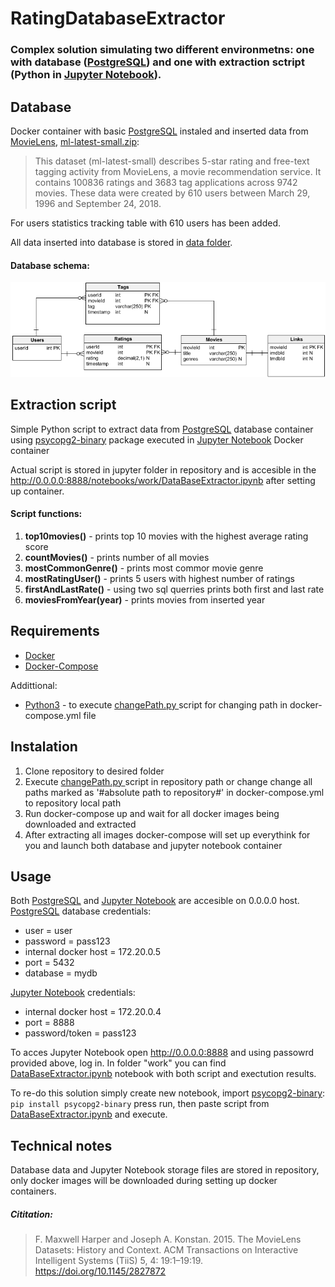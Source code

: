 # RatingDatabaseExtractor
### Complex solution simulating  two different environmetns: one with database ([PostgreSQL][3]) and one with extraction sctript (Python in [Jupyter Notebook][4]).

## Database
Docker container with basic [PostgreSQL][3] instaled and inserted data from [MovieLens][1], [ml-latest-small.zip][2]:
> This dataset (ml-latest-small) describes 5-star rating and free-text tagging activity from MovieLens, a movie recommendation service. It contains 100836 ratings and 3683 tag applications across 9742 movies. These data were created by 610 users between March 29, 1996 and September 24, 2018.

For users statistics tracking table with 610 users has been added.

All data inserted into database is stored in [data folder][11].
#### Database schema:
[![db scheme](https://raw.githubusercontent.com/oskargalczynski/RatingDatabaseExtractor/main/mydbScheme.png "db scheme")](https://raw.githubusercontent.com/oskargalczynski/RatingDatabaseExtractor/main/mydbScheme.png "db scheme")

## Extraction script
Simple Python script to extract data from [PostgreSQL][3] database container using [psycopg2-binary][5] package executed in [Jupyter Notebook][4] Docker container

Actual script is stored in jupyter folder in repository and is accesible in the http://0.0.0.0:8888/notebooks/work/DataBaseExtractor.ipynb after setting up container.

#### Script functions:
1. **top10movies()** - prints top 10 movies with the highest average rating score
2. **countMovies()** - prints number of all movies
3. **mostCommonGenre()** - prints most commor movie genre
4. **mostRatingUser()** - prints 5 users with highest number of ratings
5. **firstAndLastRate()** - using two sql querries prints both first and last rate
6. **moviesFromYear(year)** - prints movies from inserted year

## Requirements
- [Docker][7]
- [Docker-Compose][8]

Addittional:
- [Python3][8] - to execute [changePath.py ][10] script for changing path in docker-compose.yml file

## Instalation
1. Clone repository to desired folder
2. Execute [changePath.py ][10]script in repository path or change change all paths marked as '#absolute path to repository#' in docker-compose.yml to repository local path
3. Run docker-compose up and wait for all docker images being downloaded and extracted
4. After extracting all images docker-compose will set up everythink for you and launch both database and jupyter notebook container

## Usage
Both [PostgreSQL][3] and [Jupyter Notebook][4] are accesible on 0.0.0.0 host.
[PostgreSQL][3] database credentials:
- user = user
- password = pass123
- internal docker host = 172.20.0.5
- port = 5432
- database = mydb

[Jupyter Notebook][4] credentials:
- internal docker host = 172.20.0.4
- port = 8888
- password/token = pass123

To acces Jupyter Notebook open http://0.0.0.0:8888 and using passowrd provided above, log in. In folder "work" you can find [DataBaseExtractor.ipynb][12] notebook with both script and exectution results.

To re-do this solution simply create new notebook, import [psycopg2-binary][5]:
`pip install psycopg2-binary` press run,
then paste script from [DataBaseExtractor.ipynb][12] and execute.

## Technical notes
Database data and Jupyter Notebook storage files are stored in repository, only docker images will be downloaded during setting up docker containers.

##### Cititation:
> F. Maxwell Harper and Joseph A. Konstan. 2015. The MovieLens Datasets: History and Context. ACM Transactions on Interactive Intelligent Systems (TiiS) 5, 4: 19:1–19:19. https://doi.org/10.1145/2827872

[1]: https://movielens.org/
[2]: https://files.grouplens.org/datasets/movielens/ml-latest-small.zip
[3]: https://www.postgresql.org/ "PostgreSQL"
[4]: https://jupyter.org/ "Jupyter Notebook"
[5]: https://pypi.org/project/psycopg2-binary/ "psycopg2-binary"
[7]: https://docs.docker.com/engine/install/ "Docker"
[8]: https://docs.docker.com/compose/install/ "Docker-Compose"
[8]: https://www.python.org/downloads/ "Python3 "
[10]: https://github.com/oskargalczynski/RatingDatabaseExtractor/blob/main/changePath.py "changePath.py "
[11]: https://github.com/oskargalczynski/RatingDatabaseExtractor/tree/main/data "data folder"
[12]: http://0.0.0.0:8888/notebooks/work/DataBaseExtractor.ipynb
